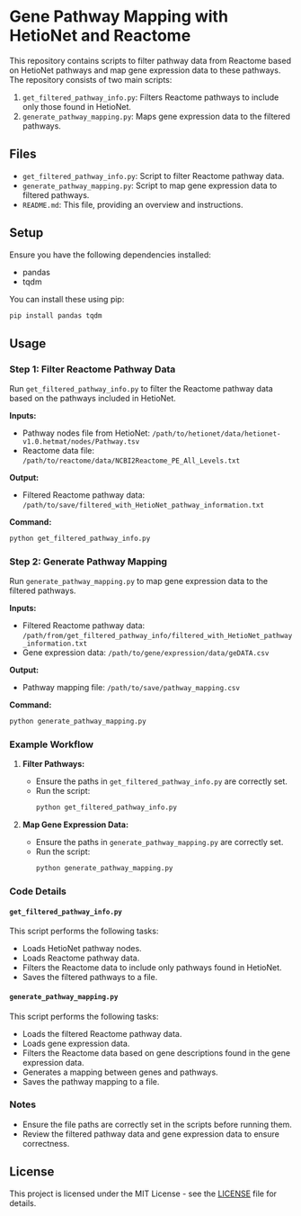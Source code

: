 
# Gene Pathway Mapping with HetioNet and Reactome

This repository contains scripts to filter pathway data from Reactome based on HetioNet pathways and map gene expression data to these pathways. The repository consists of two main scripts:

1. `get_filtered_pathway_info.py`: Filters Reactome pathways to include only those found in HetioNet.
2. `generate_pathway_mapping.py`: Maps gene expression data to the filtered pathways.

## Files

- `get_filtered_pathway_info.py`: Script to filter Reactome pathway data.
- `generate_pathway_mapping.py`: Script to map gene expression data to filtered pathways.
- `README.md`: This file, providing an overview and instructions.

## Setup

Ensure you have the following dependencies installed:
- pandas
- tqdm

You can install these using pip:
```bash
pip install pandas tqdm
```

## Usage

### Step 1: Filter Reactome Pathway Data

Run `get_filtered_pathway_info.py` to filter the Reactome pathway data based on the pathways included in HetioNet.

**Inputs:**
- Pathway nodes file from HetioNet: `/path/to/hetionet/data/hetionet-v1.0.hetmat/nodes/Pathway.tsv`
- Reactome data file: `/path/to/reactome/data/NCBI2Reactome_PE_All_Levels.txt`

**Output:**
- Filtered Reactome pathway data: `/path/to/save/filtered_with_HetioNet_pathway_information.txt`

**Command:**
```bash
python get_filtered_pathway_info.py
```

### Step 2: Generate Pathway Mapping

Run `generate_pathway_mapping.py` to map gene expression data to the filtered pathways.

**Inputs:**
- Filtered Reactome pathway data: `/path/from/get_filtered_pathway_info/filtered_with_HetioNet_pathway_information.txt`
- Gene expression data: `/path/to/gene/expression/data/geDATA.csv`

**Output:**
- Pathway mapping file: `/path/to/save/pathway_mapping.csv`

**Command:**
```bash
python generate_pathway_mapping.py
```

### Example Workflow

1. **Filter Pathways:**
   - Ensure the paths in `get_filtered_pathway_info.py` are correctly set.
   - Run the script:
     ```bash
     python get_filtered_pathway_info.py
     ```

2. **Map Gene Expression Data:**
   - Ensure the paths in `generate_pathway_mapping.py` are correctly set.
   - Run the script:
     ```bash
     python generate_pathway_mapping.py
     ```

### Code Details

#### `get_filtered_pathway_info.py`
This script performs the following tasks:
- Loads HetioNet pathway nodes.
- Loads Reactome pathway data.
- Filters the Reactome data to include only pathways found in HetioNet.
- Saves the filtered pathways to a file.

#### `generate_pathway_mapping.py`
This script performs the following tasks:
- Loads the filtered Reactome pathway data.
- Loads gene expression data.
- Filters the Reactome data based on gene descriptions found in the gene expression data.
- Generates a mapping between genes and pathways.
- Saves the pathway mapping to a file.

### Notes
- Ensure the file paths are correctly set in the scripts before running them.
- Review the filtered pathway data and gene expression data to ensure correctness.

## License
This project is licensed under the MIT License - see the [LICENSE](LICENSE) file for details.
